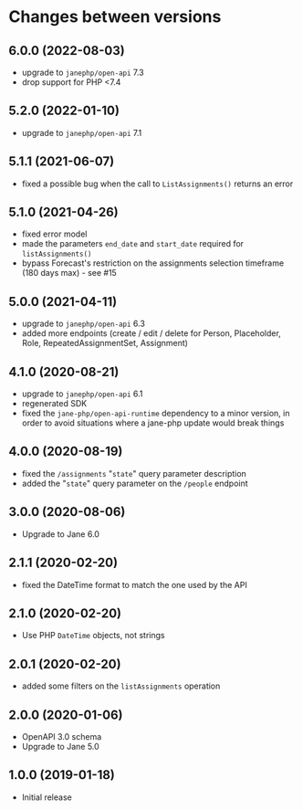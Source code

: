 # Changes between versions

## 6.0.0 (2022-08-03)

 * upgrade to `janephp/open-api` 7.3
 * drop support for PHP <7.4

## 5.2.0 (2022-01-10)

 * upgrade to `janephp/open-api` 7.1

## 5.1.1 (2021-06-07)

 * fixed a possible bug when the call to `ListAssignments()` returns an error

## 5.1.0 (2021-04-26)

 * fixed error model
 * made the parameters `end_date` and `start_date` required for `listAssignments()`
 * bypass Forecast's restriction on the assignments selection timeframe (180 days max) - see #15

## 5.0.0 (2021-04-11)

 * upgrade to `janephp/open-api` 6.3
 * added more endpoints (create / edit / delete for Person, Placeholder, Role, RepeatedAssignmentSet, Assignment)

## 4.1.0 (2020-08-21)

 * upgrade to `janephp/open-api` 6.1
 * regenerated SDK
 * fixed the `jane-php/open-api-runtime` dependency to a minor version, in order to avoid situations where a jane-php update would break things

## 4.0.0 (2020-08-19)

 * fixed the `/assignments` "`state`" query parameter description
 * added the "`state`" query parameter on the `/people` endpoint

## 3.0.0 (2020-08-06)

* Upgrade to Jane 6.0

## 2.1.1 (2020-02-20)

* fixed the DateTime format to match the one used by the API

## 2.1.0 (2020-02-20)

* Use PHP `DateTime` objects, not strings

## 2.0.1 (2020-02-20)

* added some filters on the `listAssignments` operation

## 2.0.0 (2020-01-06)

* OpenAPI 3.0 schema
* Upgrade to Jane 5.0

## 1.0.0 (2019-01-18)

* Initial release

